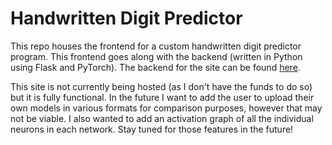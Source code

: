 # Handwritten Digit Predictor

This repo houses the frontend for a custom handwritten digit predictor program. This frontend goes along with the backend (written in Python using Flask and PyTorch). 
The backend for the site can be found [here](https://github.com/lla1dlaw/MNIST_Inference_Microservice).

This site is not currently being hosted (as I don't have the funds to do so) but it is fully functional. In the future I want to add the user to upload their own models in various formats for 
comparison purposes, however that may not be viable. I also wanted to add an activation graph of all the individual neurons in each network. Stay tuned for those features in the future!
